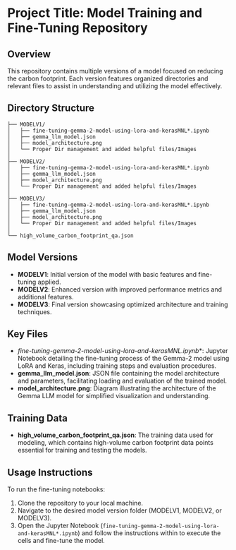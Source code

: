 # Project Title: Model Training and Fine-Tuning Repository

## Overview
This repository contains multiple versions of a model focused on reducing the carbon footprint. Each version features organized directories and relevant files to assist in understanding and utilizing the model effectively.

## Directory Structure

```
├── MODELV1/
│   ├── fine-tuning-gemma-2-model-using-lora-and-kerasMNL*.ipynb
│   ├── gemma_llm_model.json
│   ├── model_architecture.png
│   └── Proper Dir management and added helpful files/Images
│
├── MODELV2/
│   ├── fine-tuning-gemma-2-model-using-lora-and-kerasMNL*.ipynb
│   ├── gemma_llm_model.json
│   ├── model_architecture.png
│   └── Proper Dir management and added helpful files/Images
│
├── MODELV3/
│   ├── fine-tuning-gemma-2-model-using-lora-and-kerasMNL*.ipynb
│   ├── gemma_llm_model.json
│   ├── model_architecture.png
│   └── Proper Dir management and added helpful files/Images
│
└── high_volume_carbon_footprint_qa.json
```

## Model Versions
- **MODELV1**: Initial version of the model with basic features and fine-tuning applied.
- **MODELV2**: Enhanced version with improved performance metrics and additional features.
- **MODELV3**: Final version showcasing optimized architecture and training techniques.

## Key Files
- **fine-tuning-gemma-2-model-using-lora-and-kerasMNL*.ipynb**: Jupyter Notebook detailing the fine-tuning process of the Gemma-2 model using LoRA and Keras, including training steps and evaluation procedures.
- **gemma_llm_model.json**: JSON file containing the model architecture and parameters, facilitating loading and evaluation of the trained model.
- **model_architecture.png**: Diagram illustrating the architecture of the Gemma LLM model for simplified visualization and understanding.

## Training Data
- **high_volume_carbon_footprint_qa.json**: The training data used for modeling, which contains high-volume carbon footprint data points essential for training and testing the models.

## Usage Instructions
To run the fine-tuning notebooks:
1. Clone the repository to your local machine.
2. Navigate to the desired model version folder (MODELV1, MODELV2, or MODELV3).
3. Open the Jupyter Notebook (`fine-tuning-gemma-2-model-using-lora-and-kerasMNL*.ipynb`) and follow the instructions within to execute the cells and fine-tune the model.
